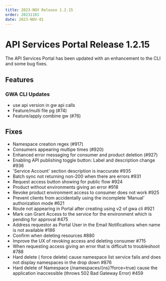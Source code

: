 ```yaml
---
title: 2023-NOV Release 1.2.15
order: 20231101
date: 2023-NOV-01
---
```


# API Services Portal Release 1.2.15

The API Services Portal has been updated with an enhancement to the CLI and some bug fixes.

## Features

### GWA CLI Updates

- use api version in gw api calls
- Feature/multi file pg (#74)
- Feature/apply combine gw (#76)

## Fixes

- Namespace creation regex (#917)
- Consumers appearing multipe times (#920)
- Enhanced error messaging for consumer and product deletion (#927)
- Enabling API publishing toggle button: Label and description change #936
- 'Service Account' section description is inaccurate #935
- Batch sync not returning non-200 when there are errors #931
- Request access button showing for public flow #924
- Product without environments giving an error #918
- Revoke product environment access to consumer does not work #925
- Prevent clients from accidentally using the incomplete ‘Manual’ authorization mode #621
- Route not appearing in Portal after creating using v2 of gwa cli #921
- Mark can Grant Access to the service for the environment which is pending for approval #475
- Address requestor as Portal User in the Email Notifications when name is not available #186
- Confirm when deleting resources #880
- Improve the UX of revoking access and deleting consumer #715
- When requesting access giving an error that is difficult to troubleshoot #788
- Hard delete ( force delete) cause namespace list service fails and does not display namespaces in the drop down #876
- Hard delete of Namespace (/namespaces/{ns}?force=true) cause the application inaccessible (throws 502 Bad Gateway Error) #459
